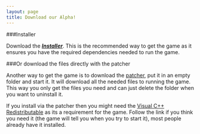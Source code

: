 ```yaml
---
layout: page
title: Download our Alpha!
---
```


###Installer

Download the ***[Installer](http://valhalla-game.com/public/setup.exe)***. This is the recommended way to get the game as it ensures you have the required dependencies needed to run the game.


###Or download the files directly with the patcher

Another way to get the game is to download the [patcher](http://valhalla-game.com/public/patcher/startup.exe), put it in an empty folder and start it. It will download all the needed files to running the game. This way you only get the files you need and can just delete the folder when you want to uninstall it.

If you install via the patcher then you might need the [Visual C++ Redistributable](https://www.microsoft.com/en-us/download/details.aspx?id=48145) as its a requirement for the game. Follow the link if you think you need it (the game will tell you when you try to start it), most people already have it installed.
